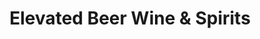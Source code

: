 ---
title: "Elevated Beer Wine & Spirits"
url: /minneapolis/elevated-beer-wine-and-spirits/
shop: alcohol
---